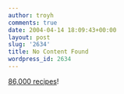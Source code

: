 ```yaml
---
author: troyh
comments: true
date: 2004-04-14 18:09:43+00:00
layout: post
slug: '2634'
title: No Content Found
wordpress_id: 2634
---
```


[86,000 recipes](http://recipezaar.com)!
